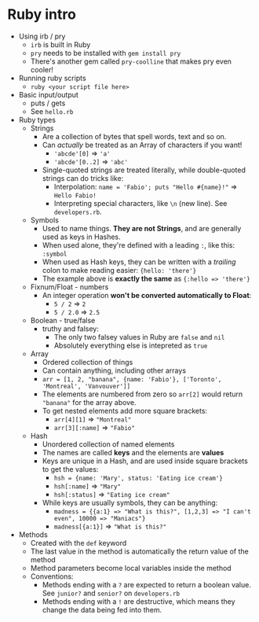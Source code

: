 # Ruby intro

* Using irb / pry
    - `irb` is built in Ruby
    - `pry` needs to be installed with `gem install pry`
    - There's another gem called `pry-coolline` that makes pry even cooler!
* Running ruby scripts
    - `ruby <your script file here>`
* Basic input/output
    - puts / gets
    - See `hello.rb`
* Ruby types
    - Strings
        + Are a collection of bytes that spell words, text and so on.
        + Can *actually* be treated as an Array of characters if you want!
            + `'abcde'[0]` => `'a'`
            + `'abcde'[0..2]` => `'abc'`
        + Single-quoted strings are treated literally, while double-quoted strings can do tricks like:
            + Interpolation: `name = 'Fabio'; puts "Hello #{name}!"` => `Hello Fabio!`
            + Interpreting special characters, like `\n` (new line). See `developers.rb`.
    - Symbols
        + Used to name things. **They are not Strings**, and are generally used as keys in Hashes.
        + When used alone, they're defined with a leading `:`, like this: `:symbol`
        + When used as Hash keys, they can be written with a _trailing_ colon to make reading easier: `{hello: 'there'}`
        + The example above is **exactly the same** as `{:hello => 'there'}`
    - Fixnum/Float - numbers
        + An integer operation **won't be converted automatically to Float**:
            * `5 / 2` => `2`
            * `5 / 2.0` => `2.5`
    - Boolean - true/false
        + truthy and falsey:
            * The only two falsey values in Ruby are `false` and `nil`
            * Absolutely everything else is intepreted as `true`
    - Array
        + Ordered collection of things
        + Can contain anything, including other arrays
        + `arr = [1, 2, "banana", {name: 'Fabio'}, ['Toronto', 'Montreal', 'Vanvouver']]`
        + The elements are numbered from zero so `arr[2]` would return `"banana"` for the array above.
        + To get nested elements add more square brackets:
            * `arr[4][1]` => `"Montreal"`
            * `arr[3][:name]` => `"Fabio"`
    - Hash
        + Unordered collection of named elements
        + The names are called **keys** and the elements are **values**
        + Keys are unique in a Hash, and are used inside square brackets to get the values:
            * `hsh = {name: 'Mary', status: 'Eating ice cream'}`
            * `hsh[:name]` => `"Mary"` 
            * `hsh[:status]` => `"Eating ice cream"`
        + While keys are usually symbols, they can be anything:
            * `madness = {{a:1} => "What is this?", [1,2,3] => "I can't even", 10000 => "Maniacs"}`
            * `madness[{a:1}]` => `"What is this?"`
* Methods
    - Created with the `def` keyword
    - The last value in the method is automatically the return value of the method
    - Method parameters become local variables inside the method
    - Conventions:
        + Methods ending with a `?` are expected to return a boolean value. See `junior?` and `senior?` on `developers.rb`
        + Methods ending with a `!` are destructive, which means they change the data being fed into them.
